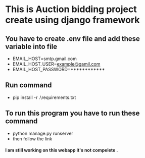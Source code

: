 # This is Auction bidding project create using django framework 


## You have to create .env file and add these variable into file

- EMAIL_HOST=smtp.gmail.com
- EMAIL_HOST_USER=example@gamil.com
- EMAIL_HOST_PASSWORD=************

## Run command 
- pip install -r .\requirements.txt

## To run this program you have to run these command 
- python manage.py runserver
- then follow the link 

#### I am still working on this webapp it's not compelete .
